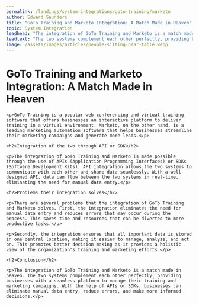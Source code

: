 ```yaml
---
permalink: /landings/system-integrations/goto-training/marketo
author: Edward Saunders
title: "GoTo Training and Marketo Integration: A Match Made in Heaven"
topic: System Integration
leadhead: "The integration of GoTo Training and Marketo is a match made in heaven"
leadtext: "The two systems complement each other perfectly, providing businesses with a seamless platform to manage their training and marketing campaigns. With the help of APIs or SDKs, businesses can eliminate manual data entry, reduce errors, and make more informed decisions."
image: /assets/images/articles/people-sitting-near-table.webp
---
```

<div class="arttext">
	<h1>GoTo Training and Marketo Integration: A Match Made in Heaven</h1>

	<p>GoTo Training is a popular web conferencing and virtual training software that offers businesses an interactive platform to deliver training in a virtual environment. Marketo, on the other hand, is a leading marketing automation software that helps businesses streamline their marketing campaigns and generate more leads.</p>

	<h2>Integration of the two through API or SDK</h2>

	<p>The integration of GoTo Training and Marketo is made possible through the use of APIs (Application Programming Interfaces) or SDKs (Software Development Kits). API integration allows the two systems to communicate with each other and share data seamlessly. With a well-designed API, data can flow between the two systems in real-time, eliminating the need for manual data entry.</p>

	<h2>Problems their integration solves</h2>

	<p>There are several problems that the integration of GoTo Training and Marketo solves. First, the integration eliminates the need for manual data entry and reduces errors that may occur during the process. This saves time and resources that can be diverted to more productive tasks.</p>

	<p>Secondly, the integration ensures that all important data is stored in one central location, making it easier to manage, analyze, and act on. This promotes better decision making as it provides a holistic view of the organization's training and marketing efforts.</p>

	<h2>Conclusion</h2>

	<p>The integration of GoTo Training and Marketo is a match made in heaven. The two systems complement each other perfectly, providing businesses with a seamless platform to manage their training and marketing campaigns. With the help of APIs or SDKs, businesses can eliminate manual data entry, reduce errors, and make more informed decisions.</p>

</div>